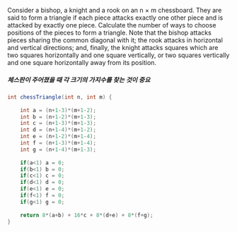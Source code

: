 Consider a bishop, a knight and a rook on an n × m chessboard. They are said to form a triangle if each piece attacks exactly one other piece and is attacked by exactly one piece. Calculate the number of ways to choose positions of the pieces to form a triangle.
Note that the bishop attacks pieces sharing the common diagonal with it; the rook attacks in horizontal and vertical directions; and, finally, the knight attacks squares which are two squares horizontally and one square vertically, or two squares vertically and one square horizontally away from its position.

##### 체스판이 주어졌을 때 각 크기의 가지수를 찾는 것이 중요
```java
int chessTriangle(int n, int m) {
    
    int a = (n+1-3)*(m+1-2); 
    int b = (n+1-2)*(m+1-3);
    int c = (n+1-3)*(m+1-3);
    int d = (n+1-4)*(m+1-2);
    int e = (n+1-2)*(m+1-4);
    int f = (n+1-3)*(m+1-4);
    int g = (n+1-4)*(m+1-3);
    
    if(a<1) a = 0;
    if(b<1) b = 0;
    if(c<1) c = 0;
    if(d<1) d = 0;
    if(e<1) e = 0;
    if(f<1) f = 0;
    if(g<1) g = 0;
    
    return 8*(a+b) + 16*c + 8*(d+e) + 8*(f+g);
}
```